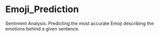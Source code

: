 # Emoji_Prediction
Sentiment Analysis: Predicting the most accurate Emoji describing the emotions behind a given sentence.
